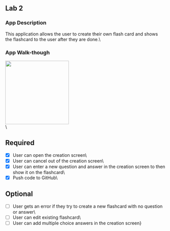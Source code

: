 
## Lab 2

### App Description
 This application allows the user to create their own flash card and shows the flashcard to the user after they are done.\

### App Walk-though

<img src="http://g.recordit.co/pjK5mZHSKZ.gif" width=200><br>\


## Required
- [x] User can open the creation screen\
- [x] User can cancel out of the creation screen\
- [x] User can enter a new question and answer in the creation screen to then show it on the flashcard\
- [x] Push code to GitHub\
## Optional
- [ ] User gets an error if they try to create a new flashcard with no question or answer\
- [ ] User can edit existing flashcard\
- [ ] User can add multiple choice answers in the creation screen}
